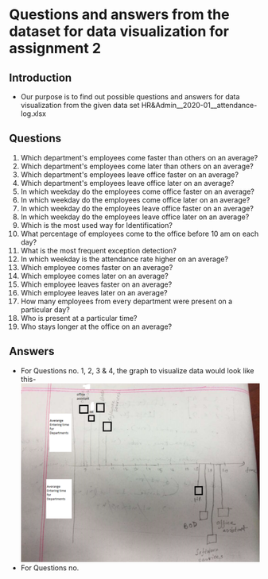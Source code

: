 # Questions and answers from the dataset for data visualization for assignment 2

## Introduction

* Our purpose is to find out possible questions and answers for data visualization from the given data set HR&Admin__2020-01__attendance-log.xlsx

## Questions

1. Which department's employees come faster than others on an average?
2. Which department's employees come later than others on an average?
3. Which department's employees leave office faster on an average?
4. Which department's employees leave office later on an average?
5. In which weekday do the employees come office faster on an average?
6. In which weekday do the employees come office later on an average?
7. In which weekday do the employees leave office faster on an average?
8. In which weekday do the employees leave office later on an average?
9. Which is the most used way for Identification?
10. What percentage of employees come to the office before 10 am on each day?
11. What is the most frequent exception detection?
12. In which weekday is the attendance rate higher on an average?
13. Which employee comes faster on an average?
14. Which employee comes later on an average?
15. Which employee leaves faster on an average?
16. Which employee leaves later on an average?
17. How many employees from every department were present on a particular day?
18. Who is present at a particular time?
19. Who stays longer at the office on an average?

## Answers

* For Questions no. 1, 2, 3 & 4, the graph to visualize data would look like this- ![Questions 1,2,3,4](images/Q1,2,3,4.png)
* For Questions no.
